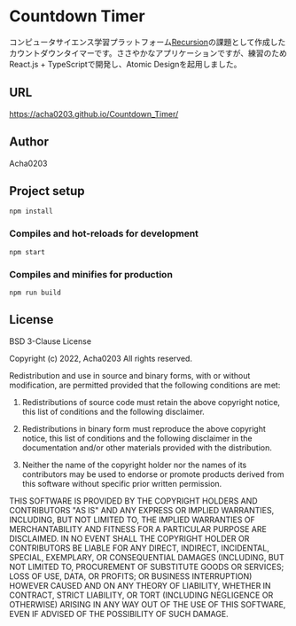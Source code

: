 # Countdown Timer

コンピュータサイエンス学習プラットフォーム[Recursion](https://recursionist.io)の課題として作成したカウントダウンタイマーです。ささやかなアプリケーションですが、練習のためReact.js + TypeScriptで開発し、Atomic Designを起用しました。

## URL

https://acha0203.github.io/Countdown_Timer/

## Author

Acha0203

## Project setup

```shell
npm install
```

### Compiles and hot-reloads for development

```shell
npm start
```

### Compiles and minifies for production

```shell
npm run build
```

## License

BSD 3-Clause License

Copyright (c) 2022, Acha0203
All rights reserved.

Redistribution and use in source and binary forms, with or without modification, are permitted provided that the following conditions are met:

1. Redistributions of source code must retain the above copyright notice, this list of conditions and the following disclaimer.

2. Redistributions in binary form must reproduce the above copyright notice, this list of conditions and the following disclaimer in the documentation and/or other materials provided with the distribution.

3. Neither the name of the copyright holder nor the names of its contributors may be used to endorse or promote products derived from this software without specific prior written permission.

THIS SOFTWARE IS PROVIDED BY THE COPYRIGHT HOLDERS AND CONTRIBUTORS "AS IS" AND ANY EXPRESS OR IMPLIED WARRANTIES, INCLUDING, BUT NOT LIMITED TO, THE IMPLIED WARRANTIES OF MERCHANTABILITY AND FITNESS FOR A PARTICULAR PURPOSE ARE DISCLAIMED. IN NO EVENT SHALL THE COPYRIGHT HOLDER OR CONTRIBUTORS BE LIABLE FOR ANY DIRECT, INDIRECT, INCIDENTAL, SPECIAL, EXEMPLARY, OR CONSEQUENTIAL DAMAGES (INCLUDING, BUT NOT LIMITED TO, PROCUREMENT OF SUBSTITUTE GOODS OR SERVICES; LOSS OF USE, DATA, OR PROFITS; OR BUSINESS INTERRUPTION) HOWEVER CAUSED AND ON ANY THEORY OF LIABILITY, WHETHER IN CONTRACT, STRICT LIABILITY, OR TORT (INCLUDING NEGLIGENCE OR OTHERWISE) ARISING IN ANY WAY OUT OF THE USE OF THIS SOFTWARE, EVEN IF ADVISED OF THE POSSIBILITY OF SUCH DAMAGE.
